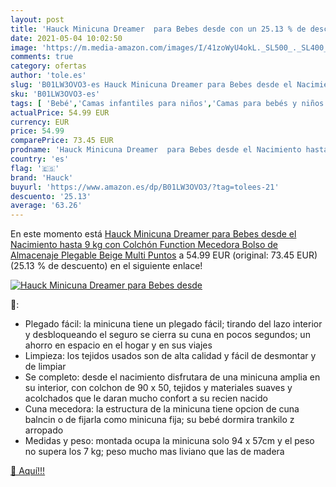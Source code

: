 ```yaml
---
layout: post
title: 'Hauck Minicuna Dreamer  para Bebes desde con un 25.13 % de descuento'
date: 2021-05-04 10:02:50
image: 'https://m.media-amazon.com/images/I/41zoWyU4okL._SL500_._SL400_.jpg'
comments: true
category: ofertas
author: 'tole.es'
slug: 'B01LW3OVO3-es Hauck Minicuna Dreamer para Bebes desde el Nacimiento...'
sku: 'B01LW3OVO3-es'
tags: [ 'Bebé','Camas infantiles para niños','Camas para bebés y niños pequeños','Capazos para bebé','Cunas de cabecera','Dormitorio','Muebles para bebé','hauck', ]
actualPrice: 54.99 EUR
currency: EUR
price: 54.99
comparePrice: 73.45 EUR
prodname: 'Hauck Minicuna Dreamer  para Bebes desde el Nacimiento hasta 9 kg  con Colchón  Function Mecedora  Bolso de Almacenaje  Plegable  Beige Multi Puntos'
country: 'es'
flag: '🇪🇸'
brand: 'Hauck'
buyurl: 'https://www.amazon.es/dp/B01LW3OVO3/?tag=tolees-21'
descuento: '25.13'
average: '63.26'
---
```


En este momento está [Hauck Minicuna Dreamer  para Bebes desde el Nacimiento hasta 9 kg  con Colchón  Function Mecedora  Bolso de Almacenaje  Plegable  Beige Multi Puntos](https://www.amazon.es/dp/B01LW3OVO3/?tag=tolees-21) a 54.99 EUR (original: 73.45 EUR) (25.13 %  de descuento) en el siguiente enlace!

[![Hauck Minicuna Dreamer  para Bebes desde](https://m.media-amazon.com/images/I/41zoWyU4okL._SL500_._SL400_.jpg)](https://www.amazon.es/dp/B01LW3OVO3/?tag=tolees-21)

🔎:

- Plegado fácil: la minicuna tiene un plegado fácil; tirando del lazo interior y desbloqueando el seguro se cierra su cuna en pocos segundos; un ahorro en espacio en el hogar y en sus viajes
- Limpieza: los tejidos usados son de alta calidad y fácil de desmontar y de limpiar
- Se completo: desde el nacimiento disfrutara de una minicuna amplia en su interior, con colchon de 90 x 50, tejidos y materiales suaves y acolchados que le daran mucho confort a su recien nacido
- Cuna mecedora: la estructura de la minicuna tiene opcion de cuna balncin o de fijarla como minicuna fija; su bebé dormira trankilo z arropado
- Medidas y peso: montada ocupa la minicuna solo 94 x 57cm y el peso no supera los 7 kg; peso mucho mas liviano que las de madera

[🛒 Aquí!!!](https://www.amazon.es/dp/B01LW3OVO3/?tag=tolees-21)
